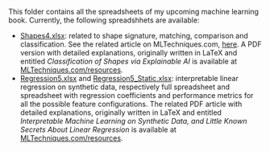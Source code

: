 
This folder contains all the spreadsheets of my upcoming machine learning book. Currently, the following spreadshhets are available:
<ul>
  <li><a href="https://github.com/VincentGranville/Machine-Learning/blob/main/Spreadsheets/shapes4.xlsx">Shapes4.xlsx</a>: related to shape signature, matching, comparison and classification. See the related article on MLTechniques.com, <a href="https://mltechniques.com/2022/04/20/computer-vision-shape-classification-via-explainable-ai/">here</a>. A PDF version with detailed explanations, originally written in LaTeX and entitled <em>Classification of Shapes via Explainable AI</em> is available at <a href="https://mltechniques.com/resources/">MLTechniques.com/resources</a>.</li>
  <li><a href="https://github.com/VincentGranville/Machine-Learning/blob/main/Spreadsheets/regression5.xlsx">Regression5.xlsx</a> and <a href="https://github.com/VincentGranville/Machine-Learning/blob/main/Spreadsheets/regression5_Static.xlsx">Regression5_Static.xlsx</a>: interpretable linear regression on synthetic data, respectively full spreadsheet and spreadsheet with regression coefficients and performance metrics for all the possible feature configurations. The related PDF article with detailed explanations, originally written in LaTeX and entitled <em>Interpretable Machine Learning on Synthetic Data, and Little Known Secrets About Linear Regression</em> is available at <a href="https://mltechniques.com/resources/">MLTechniques.com/resources</a>.</li>
</ul>
